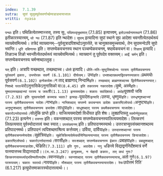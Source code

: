 ```yaml
---
index:  7.1.39
sutra:  सुपां सुलुक्पूर्वसवर्णाच्छेयाडाड्यायाजालः
vritti:  nyasa
---
```


`पन्थाः` इति। पथिन्नित्येतस्माज्जस्, तस्य सुः, `पथिमथ्यृभुक्षामात्` (7.1.85) इत्यात्त्वम्, `इतोऽत्सर्वनामस्थाने` (7.1.86) इतीकारस्यात्त्वम्, `थो न्थः` (7.1.87) इति न्थादेशः।
`सुपाम्` इत्यादिना सुपां स्थाने सुप आदेशा भवन्तीत्येतदर्थरूपं व्याख्येयमित्यर्थः। तत्रेदं व्याख्यानम्--पूर्वसूत्रादपिशब्दोऽनुवर्त्तते, स चानुक्तसमुच्चयार्थः, तेन सुपामन्येऽपि सुपो भवन्ति। `धुरि दक्षिणायाः` इति। सप्तम्येकवचनस्य स्थान पञ्चम्येकवचनम्, षष्ठ्येकवचनं वा।
`तिङाम्` इत्यादि। तिङाञ्च तिङो भवन्तीत्येतदर्थरूपं व्याख्येयमित्यर्थः। व्याख्यानं तु पूर्वपदेव वक्तव्यम्।
`आर्द्रे चर्मन्` इति। सप्तम्येकवचनस्य चर्मन्शब्दाल्लुक्।

`यत्` इति। अत्रापि यच्छब्दात्, तच्छब्दाच्च।
`धीती` इत्यादि। `धीति-मति-सुष्टुतिशब्देभ्यः परसय तृतीयैकवचनस्य पूर्वसवर्ण इकारः, उभयोरकः सवर्णे (6.1.101) दीर्घत्वम्।
`उभा` इति। उभशब्दात्प्रथमाद्विवचनस्याकारः। `प्रथमयोः पूर्वसवर्णः` (6.1.102) इत्येकादेशः।
`न ताद् ब्राह्मणाद् निन्दामि` इति। तच्छब्दाद् ब्राह्मणशब्दाच्च द्वितीयैकवचनस्यात्। निशब्दे परतः `यरोऽनुनासिकेऽनुनासिको वा` (8.4.45) इति तकारस्य नकारादेशः।
`युष्मे, अस्मे` इति। युष्मदस्मच्छब्दाभ्यां परस्य च जसः `शे` (1.1.13) इत्ययमादेशः। शकारः सर्वादेशार्थः। अथेह `यूयषयौ जसि` (7.2.93) इति यूयवयादेशौ कस्मान्न भवतः? इत्याह-`यूयादेशः` इत्यादि।
`उरुया, धृष्णुया` इति। उरुधृष्णुशब्दाभ्यां परस्य तृतीयैकवचनस्य यादेशः।
`नाभा` इति। नाभिशब्दात् सप्तम्ये कवचन्सय डादेशः डकारष्टिलोपार्थः।
`अनुष्ट्या` इति। अनुष्टुप्शब्दात् तृतीयैकवचनस्य ड्यादेशः।
`साधुया` इति। साधुशब्दात् परस्य प्रथमैकवचनस्य याजादेशः। चकारोऽन्तोदात्तार्थः। `सोर्लुकि प्राप्ते इति। याजित्ययमादेशो विधीयत इति शेषः। लुक्प्राप्तिस्तु `स्वमोर्नपुंसकात्` (7.1.23) इत्यनेन।
`वसन्ता` इति। वकन्तशब्दात् परस्य सप्तम्येकवचनस्यालित्ययमादेशः। लित्करणं लित्प्रत्ययात् पूर्वस्योदात्तत्वं यथा स्यात्।
`उपसंख्यानम्` इति। प्रतिपादनमस्यार्थः। उत्तरत्राप्युपसंख्यानशब्दस्य प्रतिपादनमर्थः। प्रतिपादनं त्वपिशब्दमाश्रित्य कर्त्तव्यम्। उर्विया, दार्विया` इति। उरुदारुशब्दाभ्यां परस्य तृतीयैकवचनस्येयादेशः। `सुक्षेत्रिया` इति। सुक्षेत्रिन्नित्यादेर्मत्वर्थीयेनिप्रत्ययान्तात् परस्य तृतीयैकवचनस्य ङियाजादेशः। डकारष्टिलोपार्थः। चकारोऽन्तोदात्तार्थः। `सरसी` इति। सरःशब्दात् सप्तम्येकवचनस्य ईकारः। `प्रबाहवा` इति। प्रबाहुशब्दात् तृतीयैकवचनस्याङादेशः, `घेङिति` (7.3.111) इति गुणः, अवादेशः। ननु च
`ङित्त्वे विद्याद्वर्णनिर्देशमात्रं वर्णे यत्स्यात्तच्च विद्यात्तदादौ।।` (म.भा.3.247)
इत्युक्तम्, न चेहादौ ङकारः, तत् कथं गुणः? ङित्करणसामर्थ्याद्भविष्यतीत्यदोषः। `स्वप्नया` इति। स्वप्नशब्दात् परस्य तृतीयैकवचनस्यायाच्, `अतो गुणे` (6.1.97) पररूपत्वम्। चकारः स्वरार्थः। `नावया` इति। मौशब्दात् परस्य तृतीयैकवचनस्यायारादेशः। रेफः `उपोत्तमं रिति` (6.1.217) इत्युपोत्तमाकारस्योदात्तत्वार्थः।।


